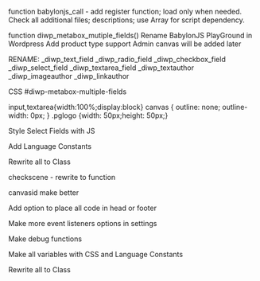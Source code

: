 function babylonjs_call - add register function; load only when needed.
Check all additional files; descriptions; use Array for script dependency.

function diwp_metabox_mutiple_fields()
Rename
BabylonJS PlayGround in Wordpress
Add product type support
Admin canvas will be added later

RENAME:
_diwp_text_field
_diwp_radio_field
_diwp_checkbox_field
_diwp_select_field
_diwp_textarea_field
_diwp_textauthor
_diwp_imageauthor
_diwp_linkauthor

CSS
#diwp-metabox-multiple-fields 

input,textarea{width:100%;display:block}
            canvas {
                outline: none; outline-width: 0px;
            }
.pglogo {width: 50px;height: 50px;}


Style Select Fields with JS

Add Language Constants

Rewrite all to Class

checkscene - rewrite to function 

canvasid make better

Add option to place all code in head or footer

Make more event listeners options in settings

Make debug functions

Make all variables with CSS and Language Constants

Rewrite all to Class


